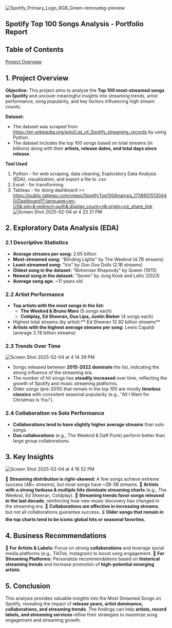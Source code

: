 ![Spotify_Primary_Logo_RGB_Green-removebg-preview](https://github.com/user-attachments/assets/309ab0d4-3ede-465b-9649-2160e53466f9)

## Spotify Top 100 Songs Analysis - Portfolio Report

## Table of Contents
[Project Overview](#project-overview) 

## 1. Project Overview
**Objective:**
This project aims to analyze the **Top 100 most-streamed songs on Spotify** and uncover meaningful insights into streaming trends, artist performance, song popularity, and key factors influencing high stream counts.

**Dataset:**
- The dataset was scraped from https://en.wikipedia.org/wiki/List_of_Spotify_streaming_records by using Python.
- The dataset includes the top 100 songs based on total streams (in billions) along with their **artists, release dates, and total days since release**.

**Tool Used**
1. Python - for web scraping, data cleaning, Exploratory Data Analysis (EDA), visualization, and export a file to .csv
2. Excel - for transforming
3. Tableau - for doing dashboard >> https://public.tableau.com/views/SpotifyTop100Analysis_17386515130440/Dashboard1?:language=en-US&:sid=&:redirect=auth&:display_count=n&:origin=viz_share_link
![Screen Shot 2025-02-04 at 4 23 21 PM](https://github.com/user-attachments/assets/e3ce65e7-6678-4b73-a5f9-aa94be7fcdd4)

## 2. Exploratory Data Analysis (EDA)

### **2.1 Descriptive Statistics**
- **Average streams per song:** 2.65 billion
- **Most-streamed song:** "Blinding Lights" by The Weeknd (4.7B streams)
- **Least-streamed song:** "Iris" by Goo Goo Dolls (2.1B streams)
- **Oldest song in the dataset:** "Bohemian Rhapsody" by Queen (1975)
- **Newest song in the dataset:** "Seven" by Jung Kook and Latto (2023)
- **Average song age:** ~11 years old

### **2.2 Artist Performance**
- **Top artists with the most songs in the list:**
  - **The Weeknd & Bruno Mars** (5 songs each)
  - **Coldplay, Ed Sheeran, Dua Lipa, Justin Bieber** (4 songs each)
- Highest total streams (by artist):** Ed Sheeran 12.92 billion streams**
- **Artists with the highest average streams per song:** Lewis Capaldi (average 3.78 billion streams)

### **2.3 Trends Over Time**
![Screen Shot 2025-02-04 at 4 14 39 PM](https://github.com/user-attachments/assets/4cd0e4b3-65ca-45d4-ab81-050ef18f3035)
- Songs released between **2015-2022 dominate** the list, indicating the strong influence of the streaming era.
- The number of hit songs has **steadily increased** over time, reflecting the growth of Spotify and music streaming platforms.
- Older songs (pre-2010) that remain in the top 100 are mostly **timeless classics** with consistent seasonal popularity (e.g., "All I Want for Christmas Is You").

### **2.4 Collaboration vs Solo Performance**
- **Collaborations tend to have slightly higher average streams** than solo songs.
- **Duo collaborations** (e.g., The Weeknd & Daft Punk) perform better than large group collaborations.

## 3. Key Insights
![Screen Shot 2025-02-04 at 4 16 52 PM](https://github.com/user-attachments/assets/cc48b0a4-0868-436a-b6e2-f83f812b5057)

🎵 **Streaming distribution is right-skewed:** A few songs achieve extreme success (4B+ streams), but most songs have ~2B-3B streams.
🎤 **Artists with a strong fanbase & multiple hits dominate streaming charts** (e.g., The Weeknd, Ed Sheeran, Coldplay).
📅 **Streaming trends favor songs released in the last decade**, reinforcing how new music discovery has changed in the streaming era.
🤝 **Collaborations are effective in increasing streams**, but not all collaborations guarantee success.
⏳ **Older songs that remain in the top charts tend to be iconic global hits or seasonal favorites.**

## 4. Business Recommendations
📌 **For Artists & Labels:** Focus on strong **collaborations** and leverage social media platforms (e.g., TikTok, Instagram) to boost song engagement.
📌 **For Streaming Platforms:** Personalize recommendations based on **historical streaming trends** and increase promotion of **high-potential emerging artists**.

## 5. Conclusion
This analysis provides valuable insights into the Most Streamed Songs on Spotify, revealing the impact of **release years, artist dominance, collaborations, and streaming trends**. The findings can help **artists, record labels, and streaming services** refine their strategies to maximize song engagement and streaming growth.




